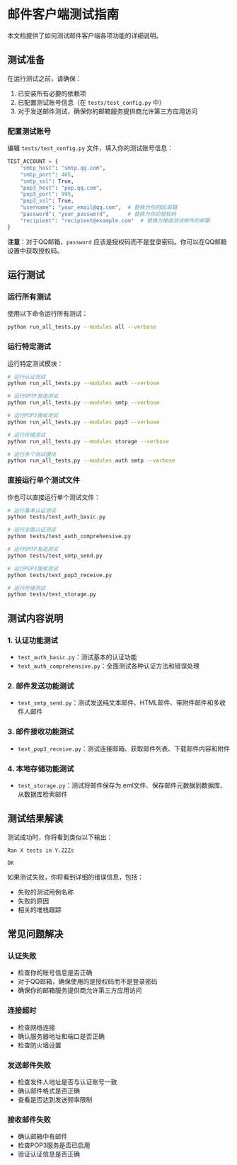 # 邮件客户端测试指南

本文档提供了如何测试邮件客户端各项功能的详细说明。

## 测试准备

在运行测试之前，请确保：

1. 已安装所有必要的依赖项
2. 已配置测试账号信息（在 `tests/test_config.py` 中）
3. 对于发送邮件测试，确保你的邮箱服务提供商允许第三方应用访问

### 配置测试账号

编辑 `tests/test_config.py` 文件，填入你的测试账号信息：

```python
TEST_ACCOUNT = {
    "smtp_host": "smtp.qq.com",
    "smtp_port": 465,
    "smtp_ssl": True,
    "pop3_host": "pop.qq.com",
    "pop3_port": 995,
    "pop3_ssl": True,
    "username": "your_email@qq.com",  # 替换为你的QQ邮箱
    "password": "your_password",      # 替换为你的授权码
    "recipient": "recipient@example.com"  # 替换为接收测试邮件的邮箱
}
```

**注意**：对于QQ邮箱，`password` 应该是授权码而不是登录密码。你可以在QQ邮箱设置中获取授权码。

## 运行测试

### 运行所有测试

使用以下命令运行所有测试：

```bash
python run_all_tests.py --modules all --verbose
```

### 运行特定测试

运行特定测试模块：

```bash
# 运行认证测试
python run_all_tests.py --modules auth --verbose

# 运行SMTP发送测试
python run_all_tests.py --modules smtp --verbose

# 运行POP3接收测试
python run_all_tests.py --modules pop3 --verbose

# 运行存储测试
python run_all_tests.py --modules storage --verbose

# 运行多个测试模块
python run_all_tests.py --modules auth smtp --verbose
```

### 直接运行单个测试文件

你也可以直接运行单个测试文件：

```bash
# 运行基本认证测试
python tests/test_auth_basic.py

# 运行全面认证测试
python tests/test_auth_comprehensive.py

# 运行SMTP发送测试
python tests/test_smtp_send.py

# 运行POP3接收测试
python tests/test_pop3_receive.py

# 运行存储测试
python tests/test_storage.py
```

## 测试内容说明

### 1. 认证功能测试

- `test_auth_basic.py`：测试基本的认证功能
- `test_auth_comprehensive.py`：全面测试各种认证方法和错误处理

### 2. 邮件发送功能测试

- `test_smtp_send.py`：测试发送纯文本邮件、HTML邮件、带附件邮件和多收件人邮件

### 3. 邮件接收功能测试

- `test_pop3_receive.py`：测试连接邮箱、获取邮件列表、下载邮件内容和附件

### 4. 本地存储功能测试

- `test_storage.py`：测试将邮件保存为.eml文件、保存邮件元数据到数据库、从数据库检索邮件

## 测试结果解读

测试成功时，你将看到类似以下输出：

```
Ran X tests in Y.ZZZs

OK
```

如果测试失败，你将看到详细的错误信息，包括：

- 失败的测试用例名称
- 失败的原因
- 相关的堆栈跟踪

## 常见问题解决

### 认证失败

- 检查你的账号信息是否正确
- 对于QQ邮箱，确保使用的是授权码而不是登录密码
- 确保你的邮箱服务提供商允许第三方应用访问

### 连接超时

- 检查网络连接
- 确认服务器地址和端口是否正确
- 检查防火墙设置

### 发送邮件失败

- 检查发件人地址是否与认证账号一致
- 确认邮件格式是否正确
- 查看是否达到发送频率限制

### 接收邮件失败

- 确认邮箱中有邮件
- 检查POP3服务是否已启用
- 验证认证信息是否正确
